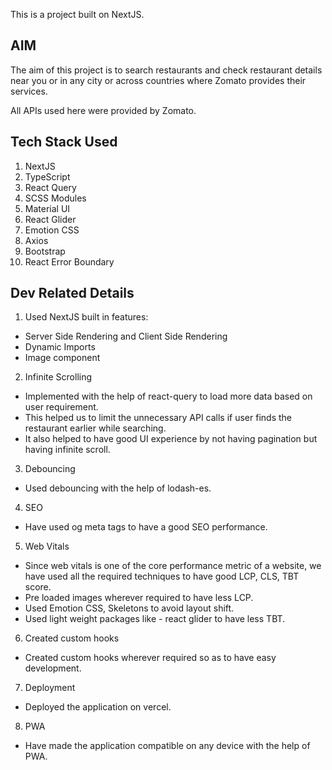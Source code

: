 This is a project built on NextJS.

## AIM

The aim of this project is to search restaurants and check restaurant details near you or in any city or across countries where Zomato provides their services.

All APIs used here were provided by Zomato.

## Tech Stack Used

1. NextJS
2. TypeScript
3. React Query
3. SCSS Modules
4. Material UI
5. React Glider
6. Emotion CSS
7. Axios
8. Bootstrap
9. React Error Boundary

## Dev Related Details

1. Used NextJS built in features:
- Server Side Rendering and Client Side Rendering
- Dynamic Imports
- Image component

2. Infinite Scrolling
- Implemented with the help of react-query to load more data based on user requirement.
- This helped us to limit the unnecessary API calls if user finds the restaurant earlier while searching.
- It also helped to have good UI experience by not having pagination but having infinite scroll.

3. Debouncing
- Used debouncing with the help of lodash-es.

4. SEO
- Have used og meta tags to have a good SEO performance.

5. Web Vitals
- Since web vitals is one of the core performance metric of a website, we have used all the required techniques to have good LCP, CLS, TBT score.
- Pre loaded images wherever required to have less LCP.
- Used Emotion CSS, Skeletons to avoid layout shift.
- Used light weight packages like - react glider to have less TBT.

6. Created custom hooks
- Created custom hooks wherever required so as to have easy development.

7. Deployment
- Deployed the application on vercel.

8. PWA
- Have made the application compatible on any device with the help of PWA.
